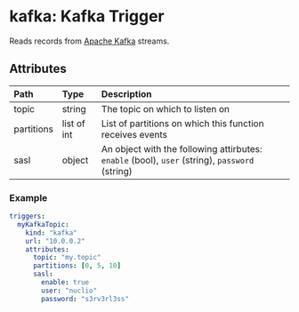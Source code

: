 # kafka: Kafka Trigger

Reads records from [Apache Kafka](https://kafka.apache.org/) streams.

## Attributes

| Path | Type | Description |
| :--- | :--- | :--- |
| topic | string | The topic on which to listen on |
| partitions | list of int | List of partitions on which this function receives events |
| sasl | object | An object with the following attirbutes: `enable` (bool), `user` (string), `password` (string) |

### Example

```yaml
triggers:
  myKafkaTopic:
    kind: "kafka"
    url: "10.0.0.2"
    attributes:
      topic: "my.topic"
      partitions: [0, 5, 10]
      sasl:
        enable: true
        user: "nuclio"
        password: "s3rv3rl3ss"
```

